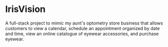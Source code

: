 # IrisVision
A full-stack project to mimic my aunt's optometry store business that allows customers to view a calendar, schedule an appointment organized by date and time, view an online catalogue of eyewear accessories, and purchase eyewear.
